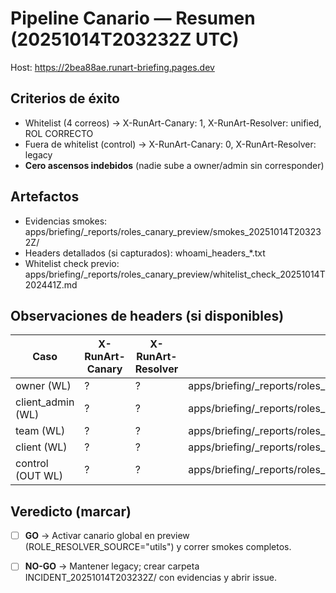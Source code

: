 # Pipeline Canario — Resumen (20251014T203232Z UTC)

Host: https://2bea88ae.runart-briefing.pages.dev

## Criterios de éxito
- Whitelist (4 correos) → X-RunArt-Canary: 1, X-RunArt-Resolver: unified, ROL CORRECTO
- Fuera de whitelist (control) → X-RunArt-Canary: 0, X-RunArt-Resolver: legacy
- **Cero ascensos indebidos** (nadie sube a owner/admin sin corresponder)

## Artefactos
- Evidencias smokes: apps/briefing/_reports/roles_canary_preview/smokes_20251014T203232Z/
- Headers detallados (si capturados): whoami_headers_*.txt
- Whitelist check previo: apps/briefing/_reports/roles_canary_preview/whitelist_check_20251014T202441Z.md

## Observaciones de headers (si disponibles)

| Caso | X-RunArt-Canary | X-RunArt-Resolver | Fuente |
|------|------------------|-------------------|--------|
| owner (WL) | ? | ? | apps/briefing/_reports/roles_canary_preview/smokes_20251014T203232Z/whoami_headers_owner.txt |
| client_admin (WL) | ? | ? | apps/briefing/_reports/roles_canary_preview/smokes_20251014T203232Z/whoami_headers_client_admin.txt |
| team (WL) | ? | ? | apps/briefing/_reports/roles_canary_preview/smokes_20251014T203232Z/whoami_headers_team.txt |
| client (WL) | ? | ? | apps/briefing/_reports/roles_canary_preview/smokes_20251014T203232Z/whoami_headers_client.txt |
| control (OUT WL) | ? | ? | apps/briefing/_reports/roles_canary_preview/smokes_20251014T203232Z/whoami_headers_control_legacy.txt |

## Veredicto (marcar)
- [ ] **GO** → Activar canario global en preview (ROLE_RESOLVER_SOURCE="utils") y correr smokes completos.
- [ ] **NO-GO** → Mantener legacy; crear carpeta INCIDENT_20251014T203232Z/ con evidencias y abrir issue.

